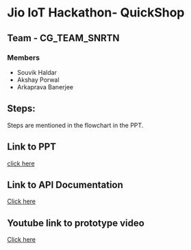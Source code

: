 # Jio IoT Hackathon- QuickShop 
## Team - CG_TEAM_SNRTN
### Members 
* Souvik Haldar
* Akshay Porwal
* Arkaprava Banerjee

## Steps:
Steps are mentioned in the flowchart in the PPT.


## Link to PPT
[click here](https://drive.google.com/file/d/1qXZSTD2mQaiOhg26q3jOXyX9Z3vmpNRF/view?usp=sharing)

## Link to API Documentation
[Click here](https://documenter.getpostman.com/view/1921454/S1TN71n3?version=latest)

## Youtube link to prototype video
[Click here](https://youtu.be/eqWffgoPYUk)

